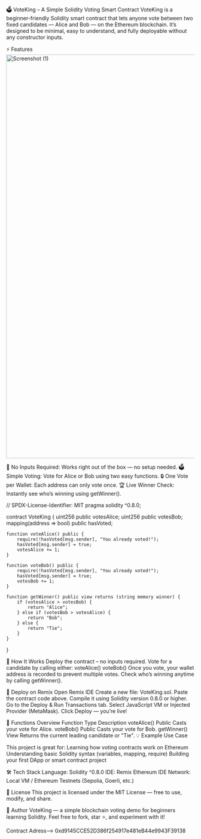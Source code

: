 🗳️ VoteKing – A Simple Solidity Voting Smart Contract
VoteKing is a beginner-friendly Solidity smart contract that lets anyone vote between two fixed candidates — Alice and Bob — on the Ethereum blockchain.
It’s designed to be minimal, easy to understand, and fully deployable without any constructor inputs.

⚡ Features
<img width="1920" height="1080" alt="Screenshot (1)" src="https://github.com/user-attachments/assets/6eca4622-5657-44b6-bd45-464d9a48075e" />

🧩 No Inputs Required: Works right out of the box — no setup needed.
🗳️ Simple Voting: Vote for Alice or Bob using two easy functions.
🔒 One Vote per Wallet: Each address can only vote once.
🏆 Live Winner Check: Instantly see who’s winning using getWinner().

// SPDX-License-Identifier: MIT
pragma solidity ^0.8.0;

contract VoteKing {
    uint256 public votesAlice;
    uint256 public votesBob;
    mapping(address => bool) public hasVoted;

    function voteAlice() public {
        require(!hasVoted[msg.sender], "You already voted!");
        hasVoted[msg.sender] = true;
        votesAlice += 1;
    }

    function voteBob() public {
        require(!hasVoted[msg.sender], "You already voted!");
        hasVoted[msg.sender] = true;
        votesBob += 1;
    }

    function getWinner() public view returns (string memory winner) {
        if (votesAlice > votesBob) {
            return "Alice";
        } else if (votesBob > votesAlice) {
            return "Bob";
        } else {
            return "Tie";
        }
    }
}

🧠 How It Works
Deploy the contract – no inputs required.
Vote for a candidate by calling either:
voteAlice()
voteBob()
Once you vote, your wallet address is recorded to prevent multiple votes.
Check who’s winning anytime by calling getWinner().

🚀 Deploy on Remix
Open Remix IDE
Create a new file: VoteKing.sol.
Paste the contract code above.
Compile it using Solidity version 0.8.0 or higher.
Go to the Deploy & Run Transactions tab.
Select JavaScript VM or Injected Provider (MetaMask).
Click Deploy — you’re live!


🧩 Functions Overview
Function	Type	Description
voteAlice()	Public	Casts your vote for Alice.
voteBob()	Public	Casts your vote for Bob.
getWinner()	View	Returns the current leading candidate or "Tie".
💡 Example Use Case

This project is great for:
Learning how voting contracts work on Ethereum
Understanding basic Solidity syntax (variables, mapping, require)
Building your first DApp or smart contract project

🛠️ Tech Stack
Language: Solidity ^0.8.0
IDE: Remix Ethereum IDE
Network: Local VM / Ethereum Testnets (Sepolia, Goerli, etc.)

🏁 License
This project is licensed under the MIT License — free to use, modify, and share.

👑 Author
VoteKing — a simple blockchain voting demo for beginners learning Solidity.
Feel free to fork, star ⭐, and experiment with it!


Contract Adress--> 0xd9145CCE52D386f254917e481eB44e9943F39138
